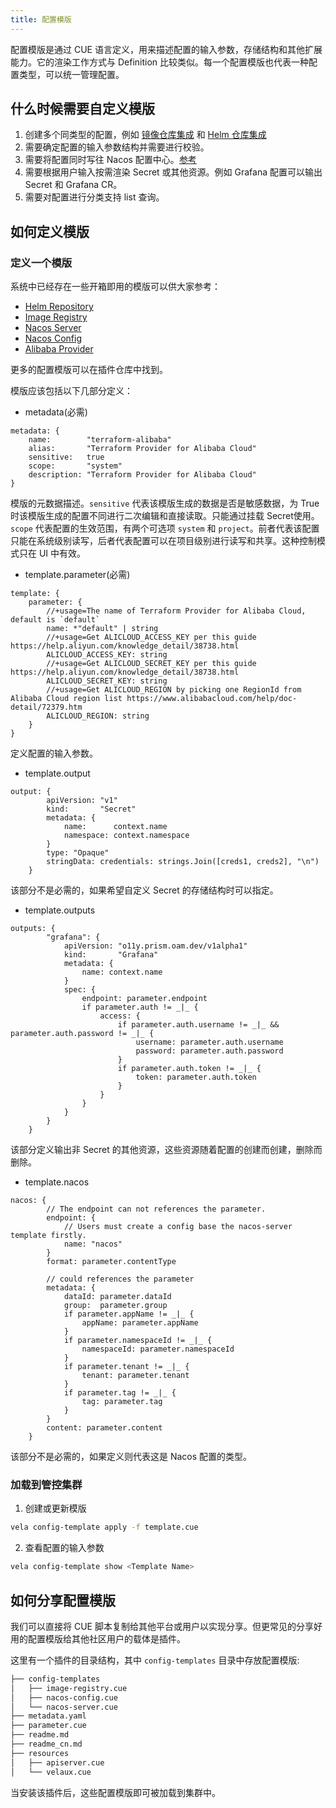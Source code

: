```yaml
---
title: 配置模版
---
```


配置模版是通过 CUE 语言定义，用来描述配置的输入参数，存储结构和其他扩展能力。它的渲染工作方式与 Definition 比较类似。每一个配置模版也代表一种配置类型，可以统一管理配置。

## 什么时候需要自定义模版

1. 创建多个同类型的配置，例如 [镜像仓库集成](./image-registry.md) 和 [Helm 仓库集成](./helm-repo.md)
2. 需要确定配置的输入参数结构并需要进行校验。
3. 需要将配置同时写往 Nacos 配置中心。[参考](./nacos.md)
4. 需要根据用户输入按需渲染 Secret 或其他资源。例如 Grafana 配置可以输出 Secret 和 Grafana CR。
5. 需要对配置进行分类支持 list 查询。

## 如何定义模版

### 定义一个模版

系统中已经存在一些开箱即用的模版可以供大家参考：

* [Helm Repository](https://github.com/kubevela/catalog/blob/master/addons/fluxcd/config-templates/helm-repository.cue)
* [Image Registry](https://github.com/kubevela/catalog/blob/master/addons/velaux/config-templates/image-registry.cue)
* [Nacos Server](https://github.com/kubevela/catalog/blob/master/addons/velaux/config-templates/nacos-server.cue)
* [Nacos Config](https://github.com/kubevela/catalog/blob/master/addons/velaux/config-templates/nacos-config.cue)
* [Alibaba Provider](https://github.com/kubevela/catalog/blob/master/addons/terraform-alibaba/config-templates/alibaba-provider.cue)

更多的配置模版可以在插件仓库中找到。

模版应该包括以下几部分定义：

* metadata(必需)

```cue
metadata: {
	name:        "terraform-alibaba"
	alias:       "Terraform Provider for Alibaba Cloud"
	sensitive:   true
	scope:       "system"
	description: "Terraform Provider for Alibaba Cloud"
}
```

模版的元数据描述。`sensitive` 代表该模版生成的数据是否是敏感数据，为 True 时该模版生成的配置不同进行二次编辑和直接读取。只能通过挂载 Secret使用。`scope` 代表配置的生效范围，有两个可选项 `system` 和 `project`。前者代表该配置只能在系统级别读写，后者代表配置可以在项目级别进行读写和共享。这种控制模式只在 UI 中有效。

* template.parameter(必需)

```cue
template: {
    parameter: {
		//+usage=The name of Terraform Provider for Alibaba Cloud, default is `default`
		name: *"default" | string
		//+usage=Get ALICLOUD_ACCESS_KEY per this guide https://help.aliyun.com/knowledge_detail/38738.html
		ALICLOUD_ACCESS_KEY: string
		//+usage=Get ALICLOUD_SECRET_KEY per this guide https://help.aliyun.com/knowledge_detail/38738.html
		ALICLOUD_SECRET_KEY: string
		//+usage=Get ALICLOUD_REGION by picking one RegionId from Alibaba Cloud region list https://www.alibabacloud.com/help/doc-detail/72379.htm
		ALICLOUD_REGION: string
	}
}
```

定义配置的输入参数。

* template.output

```cue
output: {
		apiVersion: "v1"
		kind:       "Secret"
		metadata: {
			name:      context.name
			namespace: context.namespace
		}
		type: "Opaque"
		stringData: credentials: strings.Join([creds1, creds2], "\n")
	}
```

该部分不是必需的，如果希望自定义 Secret 的存储结构时可以指定。

* template.outputs

```cue
outputs: {
		"grafana": {
			apiVersion: "o11y.prism.oam.dev/v1alpha1"
			kind:       "Grafana"
			metadata: {
				name: context.name
			}
			spec: {
				endpoint: parameter.endpoint
				if parameter.auth != _|_ {
					access: {
						if parameter.auth.username != _|_ && parameter.auth.password != _|_ {
							username: parameter.auth.username
							password: parameter.auth.password
						}
						if parameter.auth.token != _|_ {
							token: parameter.auth.token
						}
					}
				}
			}
		}
	}
```

该部分定义输出非 Secret 的其他资源，这些资源随着配置的创建而创建，删除而删除。

* template.nacos

```cue
nacos: {
        // The endpoint can not references the parameter.
        endpoint: {
            // Users must create a config base the nacos-server template firstly.
            name: "nacos"
        }
        format: parameter.contentType

        // could references the parameter
        metadata: {
            dataId: parameter.dataId
            group:  parameter.group
            if parameter.appName != _|_ {
                appName: parameter.appName
            }
            if parameter.namespaceId != _|_ {
                namespaceId: parameter.namespaceId
            }
            if parameter.tenant != _|_ {
                tenant: parameter.tenant
            }
            if parameter.tag != _|_ {
                tag: parameter.tag
            }
        }
        content: parameter.content
    }
```

该部分不是必需的，如果定义则代表这是 Nacos 配置的类型。

### 加载到管控集群

1. 创建或更新模版

```bash
vela config-template apply -f template.cue
```

2. 查看配置的输入参数

```bash
vela config-template show <Template Name>
```

## 如何分享配置模版

我们可以直接将 CUE 脚本复制给其他平台或用户以实现分享。但更常见的分享好用的配置模版给其他社区用户的载体是插件。

这里有一个插件的目录结构，其中 `config-templates` 目录中存放配置模版:

```bash
├── config-templates
│   ├── image-registry.cue
│   ├── nacos-config.cue
│   └── nacos-server.cue
├── metadata.yaml
├── parameter.cue
├── readme.md
├── readme_cn.md
├── resources
│   ├── apiserver.cue
│   └── velaux.cue
```

当安装该插件后，这些配置模版即可被加载到集群中。
